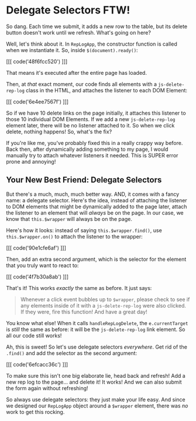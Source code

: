 # Delegate Selectors FTW!

So dang. Each time we submit, it adds a new row to the table, but its delete button
doesn't work until we refresh. What's going on here?

Well, let's think about it. In `RepLogApp`, the constructor function is called when
we instantiate it. So, inside `$(document).ready()`:

[[[ code('48f6fcc520') ]]]

That means it's executed after the entire page has loaded.

Then, at *that* exact moment, our code finds all elements with a `js-delete-rep-log`
class in the HTML, and attaches the listener to each DOM Element:

[[[ code('6e4ee7567f') ]]]

So if we have 10 delete links on the page initially, it attaches this listener to
those 10 individual DOM Elements. If we add a new `js-delete-rep-log` element later,
there will be no listener attached to it. So when we click delete, nothing happens!
So, what's the fix?

If you're like me, you've probably fixed this in a really crappy way before. Back
then, after dynamically adding something to my page, I would manually try to attach
whatever listeners it needed. This is SUPER error prone and annoying!

## Your New Best Friend: Delegate Selectors

But there's a much, much, much better way. AND, it comes with a fancy name: a
delegate selector. Here's the idea, instead of attaching the listener to DOM elements
that might be dynamically added to the page later, attach the listener to an element
that will *always* be on the page. In our case, we know that `this.$wrapper` will
always be on the page.

Here's how it looks: instead of saying `this.$wrapper.find()`, use `this.$wrapper.on()`
to attach the listener to the wrapper:

[[[ code('90e1cfe6af') ]]]

Then, add an extra second argument, which is the selector for the element that you
truly want to react to:

[[[ code('4f7b30a8ab') ]]]

That's it! This works *exactly* the same as before. It just says:

> Whenever a click event bubbles up to `$wrapper`, please check to see if any
> elements inside of it with a `js-delete-rep-log` were also clicked. If they were,
> fire this function! And have a great day!

You know what else! When it calls `handleRepLogDelete`, the `e.currentTarget` is
*still* the same as before: it will be the `js-delete-rep-log` link element. So
all our code still works!

Ah, this is sweet! So let's use delegate selectors *everywhere*. Get rid of the
`.find()` and add the selector as the second argument:

[[[ code('6efcacc36c') ]]]

To make sure this isn't one big elaborate lie, head back and refresh! Add a new
rep log to the page... and delete it! It works! And we can also submit the form
again without refreshing!

So always use delegate selectors: they just make your life easy. And since we designed
our `RepLogApp` object around a `$wrapper` element, there was *no* work to get this
rocking.

